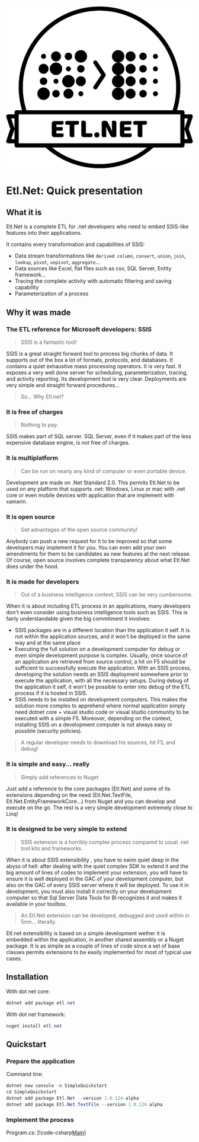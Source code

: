 ![Logo Etl.Net](images/full-black-logo.svg)

# Etl.Net: Quick presentation

## What it is

Etl.Net is a complete ETL for .net developers who need to embed SSIS-like features into their applications.

It contains every transformation and capabilities of SSIS:

- Data stream transformations like `derived column`, `convert`, `union`, `join`, `lookup`, `pivot`, `unpivot`, `aggregate`...
- Data sources like Excel, flat files such as csv, SQL Server, Entity framework...
- Tracing the complete activity with automatic filtering and saving capability
- Parameterization of a process

## Why it was made

### The ETL reference for Microsoft developers: SSIS

> SSIS is a fantastic tool!

SSIS is a great straight forward tool to process big chunks of data. It supports out of the box a lot of formats, protocols, and databases. It contains a quiet exhaustive mass processing operators. It is very fast. It exposes a very well done server for scheduling, parameterization, tracing, and activity reporting. Its development tool is very clear. Deployments are very simple and straight forward procedures...

> So... Why Etl.net?

### It is free of charges

> Nothing to pay.

SSIS makes part of SQL server. SQL Server, even if it makes part of the less expensive database engine, is not free of charges.

### It is multiplatform

> Can be run on nearly any kind of computer or even portable device.

Development are made on .Net Standard 2.0. This permits Etl.Net to be used on any platform that supports .net: Windows, Linux or mac with .net core or even mobile devices with application that are implement with xamarin.

### It is open source

> Get advantages of the open source community!

Anybody can push a new request for it to be improved so that some developers may implement it for you. You can even add your own amendments for them to be candidates as new features at the next release. Of course, open source involves complete transparency about what Etl.Net does under the hood.

### It is made for developers

> Out of a business intelligence context, SSIS can be very cumbersome.

When it is about including ETL process in an applications, many developers don't even consider using business intelligence tools such as SSIS. This is fairly understandable given the big commitment it involves:

- SSIS packages are in a different location than the application it self. It is not within the application sources, and it won't be deployed in the same way and at the same place
- Executing the full solution on a development computer for debug or even simple development purpose is complex. Usually, once source of an application are retrieved from source control, a hit on F5 should be sufficient to successfully execute the application. With an SSIS process, developing the solution needs an SSIS deployment somewhere prior to execute the application, with all the necessary setups. During debug of the application it self, it won't be possible to enter into debug of the ETL process if it is hosted in SSIS.
- SSIS needs to be installed on development computers. This makes the solution more complex to apprehend where normal application simply need dotnet core + visual studio code or visual studio community to be executed with a simple F5. Moreover, depending on the context, installing SSIS on a development computer is not always easy or possible (security policies).

> A regular developer needs to download his sources, hit F5, and debug!

### It is simple and easy... really

> Simply add references to Nuget

Just add a reference to the core packages (Etl.Net) and some of its extensions depending on the need (Etl.Net.TextFile, Etl.Net.EntityFrameworkCore...) from Nuget and you can develop and execute on the go. The rest is a very simple development extremely close to Linq!

### It is designed to be very simple to extend

> SSIS extension is a horribly complex process compared to usual .net tool kits and frameworks.

When it is about SSIS extensibility , you have to swim quiet deep in the abyss of hell: after dealing with the quiet complex SDK to extend it and the big amount of lines of codes to implement your extension, you will have to ensure it is well deployed in the GAC of your development computer, but also on the GAC of every SSIS server where it will be deployed. To use it in development, you must also install it correctly on your development computer so that Sql Server Data Tools for BI recognizes it and makes it available in your toolbox.

> An Etl.Net extension can be developed, debugged and used within in 5mn... literally.

Etl.net extensibility is based on a simple development wether it is embedded within the application, in another shared assembly or a Nuget package. It is as simple as a couple of lines of code since a set of base classes permits extensions to be easily implemented for most of typical use cases.

## Installation

With dot net core:

```powershell
dotnet add package etl.net
```

With dot net framework:

```powershell
nuget install etl.net
```

## Quickstart

### Prepare the application

Command line:

```powershell
dotnet new console -n SimpleQuickstart
cd SimpleQuickstart
dotnet add package Etl.Net --version 1.0.124-alpha
dotnet add package Etl.Net.TextFile --version 1.0.124-alpha
```

### Implement the process

Program.cs:
[!code-csharp[Main](../src/Samples/SimpleQuickstart/Program.cs)]